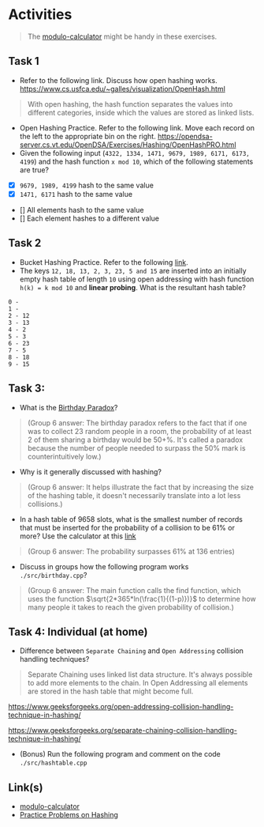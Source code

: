 # Activities

> The [modulo-calculator](#links) might be handy in these exercises.

## Task 1

- Refer to the following link. Discuss how open hashing works.
  https://www.cs.usfca.edu/~galles/visualization/OpenHash.html
> With open hashing, the hash function separates the values into different categories, inside which the values are stored as linked lists.

- Open Hashing Practice. Refer to the following link. Move each record on the left to the appropriate bin on the right.
  https://opendsa-server.cs.vt.edu/OpenDSA/Exercises/Hashing/OpenHashPRO.html
- Given the following input (`4322, 1334, 1471, 9679, 1989, 6171, 6173, 4199`) and the hash function `x mod 10`, which of the following statements are true?
- [x] `9679, 1989, 4199` hash to the same value
- [x] `1471, 6171` hash to the same value
- [] All elements hash to the same value
- [] Each element hashes to a different value

## Task 2

- Bucket Hashing Practice. Refer to the following [link](https://opendsa-server.cs.vt.edu/OpenDSA/Exercises/Hashing/HashBucketPRO.html).
- The keys `12, 18, 13, 2, 3, 23, 5 and 15` are inserted into an initially empty hash table of length `10` using open addressing with hash function `h(k) = k mod 10` and **linear probing**. What is the resultant hash table?
```
0 - 
1 - 
2 - 12
3 - 13
4 - 2
5 - 3
6 - 23
7 - 5
8 - 18
9 - 15
```
## Task 3:

- What is the [Birthday Paradox](http://en.wikipedia.org/wiki/Birthday_problem)?
> (Group 6 answer: The birthday paradox refers to the fact that if one was to collect 23 random people in a room, the probability of at least 2 of them sharing a birthday would be 50+%. It's called a paradox because the number of people needed to surpass the 50% mark is counterintuitively low.)

- Why is it generally discussed with hashing?
> (Group 6 answer: It helps illustrate the fact that by increasing the size of the hashing table, it doesn't necessarily translate into a lot less collisions.)

- In a hash table of 9658 slots, what is the smallest number of records that must be inserted for the probability of a collision to be 61% or more? Use the calculator at this [link](https://opendsa-server.cs.vt.edu/ODSA/AV/Hashing/Birthday.html)
> (Group 6 answer: The probability surpasses 61% at 136 entries)

- Discuss in groups how the following program works `./src/birthday.cpp`?
> (Group 6 answer: The main function calls the find function, which uses the function $\sqrt{2*365*ln(\frac{1}{(1-p)})}$ to determine how many people it takes to reach the given probability of collision.)

## Task 4: Individual (at home)

- Difference between `Separate Chaining` and `Open Addressing` collision handling techniques?

> Separate Chaining uses linked list data structure. It's always possible to add more elements to the chain. 
> In Open Addressing all elements are stored in the hash table that might become full.

  https://www.geeksforgeeks.org/open-addressing-collision-handling-technique-in-hashing/

  https://www.geeksforgeeks.org/separate-chaining-collision-handling-technique-in-hashing/

- (Bonus) Run the following program and comment on the code `./src/hashtable.cpp`

## Link(s)

- [modulo-calculator](https://www.calculators.org/math/modulo.php)
- [Practice Problems on Hashing](https://www.geeksforgeeks.org/practice-problems-on-hashing/)
